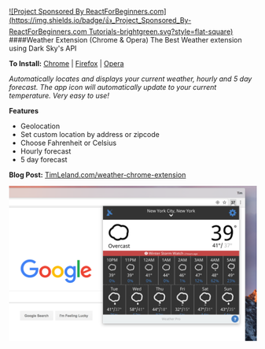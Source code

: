 [![Project Sponsored By ReactForBeginners.com](https://img.shields.io/badge/👍_Project_Sponsored_By-ReactForBeginners.com Tutorials-brightgreen.svg?style=flat-square)](https://ReactForBeginners.com/friend/TIM)
####Weather Extension (Chrome & Opera)
The Best Weather extension using Dark Sky's API

**To Install:** [Chrome](https://chrome.google.com/webstore/detail/weather/iolcbmjhmpdheggkocibajddahbeiglb)
| [Firefox](https://addons.mozilla.org/en-US/firefox/addon/weather-extension/)
| [Opera](https://addons.opera.com/en/extensions/details/weather-2/?display=en)

*Automatically locates and displays your current weather, hourly and 5 day forecast. The app icon will automatically update to your current temperature. Very easy to use!*

**Features**
 * Geolocation
 * Set custom location by address or zipcode
 * Choose Fahrenheit or Celsius
 * Hourly forecast
 * 5 day forecast

**Blog Post:** [TimLeland.com/weather-chrome-extension](http://timleland.com/weather-chrome-extension/)

![Screenshot](https://github.com/timleland/WeatherCE/raw/master/media/Weather%204.0%20Screenshots/1.png)
